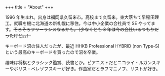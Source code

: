 +++
title  =  "About"
+++

1996 年生まれ。出身は福岡県久留米市。高校まで久留米。東大落ちて早稲田理工。就職を機に北海道の新札幌に移住。今は中小企業の会社員で SE やってます。~~そろそろフリーランスなるかも。（少なくとも 3 年は今の会社いるつもりだったけど。。）~~

キーボード沼の住人だったが、最近 HHKB Professional HYBRID (non Type-S)という最高のキーボードを買ったので沼を卒業。

趣味は将棋とクラシック鑑賞、読書とか。ピアニストだとニコライ・ルガンスキーやボリス・ベレゾフスキーが好き。作曲家だとラフマニノフ、リストが好き。
